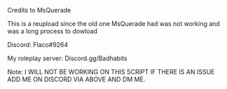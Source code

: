 Credits to MsQuerade

This is a reupload since the old one MsQuerade had was not working and was a long process to dowload

Discord: Flaco#9264

My roleplay server: Discord.gg/Badhabits


Note: I WILL NOT BE WORKING ON THIS SCRIPT IF THERE IS AN ISSUE ADD ME ON DISCORD VIA ABOVE AND DM ME.
